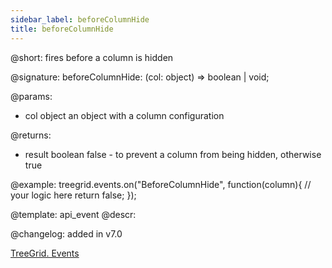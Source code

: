 ```yaml
---
sidebar_label: beforeColumnHide
title: beforeColumnHide
---          
```


@short: fires before a column is hidden

@signature: beforeColumnHide: (col: object) => boolean | void;

@params: 
- col   object  an object with a column configuration

@returns:
- result	boolean		false - to prevent a column from being hidden, otherwise true

@example:
treegrid.events.on("BeforeColumnHide", function(column){
    // your logic here
    return false;
});

@template: api_event
@descr:

@changelog: added in v7.0

[TreeGrid. Events](https://snippet.dhtmlx.com/sgwnxshe)
